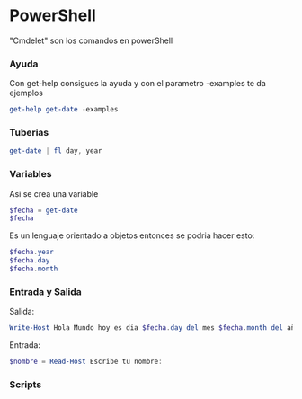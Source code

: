 # PowerShell

"Cmdelet" son los comandos en powerShell 


### Ayuda
Con get-help consigues la ayuda y con el parametro -examples te da ejemplos

```powershell
get-help get-date -examples
```

### Tuberias

```powershell
get-date | fl day, year
```

### Variables

Asi se crea una variable
```powershell
$fecha = get-date
$fecha
```



Es un lenguaje orientado a objetos entonces se podria hacer esto:
```powershell
$fecha.year
$fecha.day
$fecha.month
```


### Entrada y Salida

Salida:
```powershell
Write-Host Hola Mundo hoy es dia $fecha.day del mes $fecha.month del año $fecha.year
```


Entrada:
```powershell
$nombre = Read-Host Escribe tu nombre:
```

### Scripts

